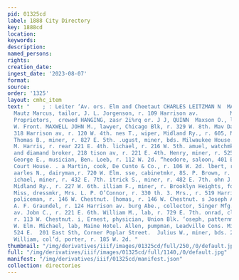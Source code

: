 ```yaml
---
pid: 01325cd
label: 1888 City Directory
key: 1888cd
location: 
keywords: 
description: 
named_persons: 
rights: 
creation_date: 
ingest_date: '2023-08-07'
format: 
source: 
order: '1325'
layout: cmhc_item
text: "    ; : Leiter ‘Av. ors. Elm and Cheetaut CHARLES LEITZMAN N  MAU 189 MEN  =
  Mautz Marcus, tailor, J. L. Jorgenson, r. 109 Harrison av.          McNEE & PEELER.
  Proprietors,  crewed HANGING, zasr 2i%rq or. J J, QUINN  Maxson O., lab, r. 186
  W. Front. MAXWELL JOHN M., lawyer, Chicago Blk, r. 329 W. 8th. Mav David, clothing,
  318 Harrison av, r. 120 W. 4th. nes T., wiper, Midland Ry., r. 605, N. Pine. _y
  Thomas B., miner, r. 827 E. 5th. .ugust, miner, bds. Milwaukee House. [ax, clk,
  M. Harris, r. rear 221 E. 4th. lichael, r. 216 W. 5th. amuel, watchmkr. and jeweler
  and diamand broker, 218 tison av, r. 221 E. 4th. Henry, miner, r. 525 E. 7th. .
  George E., musician, Ben. Loeb, r. 112 W. 2d. “heodore, saloon, 401 E. 8th. Office,
  Court House. . a Martin, cook, De Cunto & Co., r. 106 W. 2d. lbert, r. 110 W. Chestnut.
  aarles N., dairyman,r. 720 W. Elm. sse, cabinetmkr, 8S. P. Brown, r. 420 E. 5th.
  ichael, miner, r. 432 E. 7th. itrick S., miner, r. 482 E. 7th. ohn J., engineer,
  Midland Ry., r. 227 W. 6th. illiam F., miner, r. Brooklyn Heights, foot Pine. Jennie
  Miss, dressmkr, Mrs. L. P. O’Connor, r. 330 th. 3. Mrs., r. 519 Harrison av. Tohn,
  policeman, r. 146 W. Chestnut. [homas, r. 146 W. Chestnut. s Joseph A., barkpr,
  A. F. Graundel, r. 124 Harrison av. burg Abe., collector, Singer Mfg. Co., 619 Harrison
  av. Jobn C., r. 221 E. 6th. William M., lab, r. 729 E. 7th. onrad, clk, W. C. Herzog,
  r. 113 W. Chestnut. i, Ernest, physician, Union Blk. ‘oseph, patternmkr, r. 320
  W. Elm. Michael, lab, Maine Hotel. Allen, pumpman, Leadville Cons. Mining Co., r.
  524 E.  201 East Sth, Corner Poplar Street.  Julius W., miner, bds. 202 E. 3d. Id
  William, col’d, porter, r. 185 W. 2d. "
thumbnail: "/img/derivatives/iiif/images/01325cd/full/250,/0/default.jpg"
full: "/img/derivatives/iiif/images/01325cd/full/1140,/0/default.jpg"
manifest: "/img/derivatives/iiif/01325cd/manifest.json"
collection: directories
---
```

